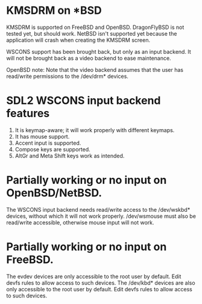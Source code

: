 KMSDRM on *BSD
==================================================

KMSDRM is supported on FreeBSD and OpenBSD. DragonFlyBSD is not tested yet, but should work. NetBSD isn't supported yet because the application will crash when creating the KMSDRM screen.

WSCONS support has been brought back, but only as an input backend. It will not be brought back as a video backend to ease maintenance.

OpenBSD note: Note that the video backend assumes that the user has read/write permissions to the /dev/drm* devices.


SDL2 WSCONS input backend features
===================================================
1. It is keymap-aware; it will work properly with different keymaps.
2. It has mouse support.
3. Accent input is supported.
4. Compose keys are supported.
5. AltGr and Meta Shift keys work as intended.

Partially working or no input on OpenBSD/NetBSD.
==================================================

The WSCONS input backend needs read/write access to the /dev/wskbd* devices, without which it will not work properly. /dev/wsmouse must also be read/write accessible, otherwise mouse input will not work.

Partially working or no input on FreeBSD.
==================================================

The evdev devices are only accessible to the root user by default. Edit devfs rules to allow access to such devices. The /dev/kbd* devices are also only accessible to the root user by default. Edit devfs rules to allow access to such devices.
